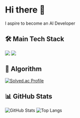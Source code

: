 # Hi there 👋
<p>
  I aspire to become an AI Developer
</p>

## 🛠 Main Tech Stack
<img src="https://img.shields.io/badge/Python-3776AB?style=for-the-badge&logo=Python&logoColor=white"> <img src="https://img.shields.io/badge/Pytorch-EE4C2C?style=for-the-badge&logo=Pytorch&logoColor=white">

## 🧩 Algorithm
[![Solved.ac Profile](http://mazassumnida.wtf/api/v2/generate_badge?boj=d0_0h)](https://solved.ac/백준아이디/)

## 📊 GitHub Stats
![GitHub Stats](https://github-readme-stats.vercel.app/api?username=d0v0h&show_icons=true)
![Top Langs](https://github-readme-stats.vercel.app/api/top-langs/?username=d0v0h&layout=compact)﻿
